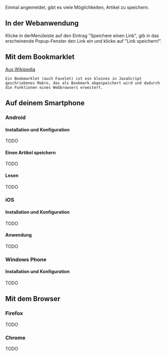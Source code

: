 Einmal angemeldet, gibt es viele Möglichkeiten, Artikel zu speichern.
## In der Webanwendung
Klicke in derMenüleiste auf den Eintrag "Speichere einen Link", gib in das erscheinende Popup-Fenster den Link ein und klicke auf "Link speichern!".
## Mit dem Bookmarklet

[Aus Wikipedia](https://de.wikipedia.org/wiki/Bookmarklet)

    Ein Bookmarklet (auch Favelet) ist ein kleines in JavaScript geschriebenes Makro, das als Bookmark abgespeichert wird und dadurch die Funktionen eines Webbrowsers erweitert.


## Auf deinem Smartphone

### Android

#### Installation und Konfiguration
TODO

#### Einen Artikel speichern 
TODO

#### Lesen 
TODO

### iOS

#### Installation und Konfiguration
TODO

#### Anwendung
TODO

### Windows Phone

#### Installation und Konfiguration
TODO

## Mit dem Browser

### Firefox
TODO

### Chrome

TODO

